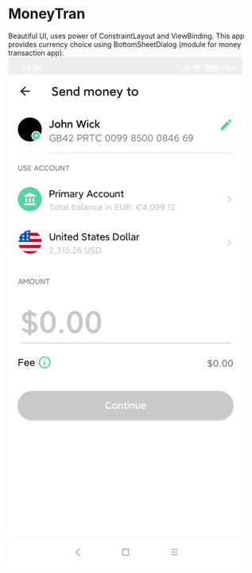 # MoneyTran
Beautiful UI, uses power of ConstraintLayout and ViewBinding. 
This app provides currency choice using BottomSheetDialog (module for money transaction app). 
![](https://github.com/IvanShkilevv/MoneyTran/blob/main/screenshots/1.jpg)
